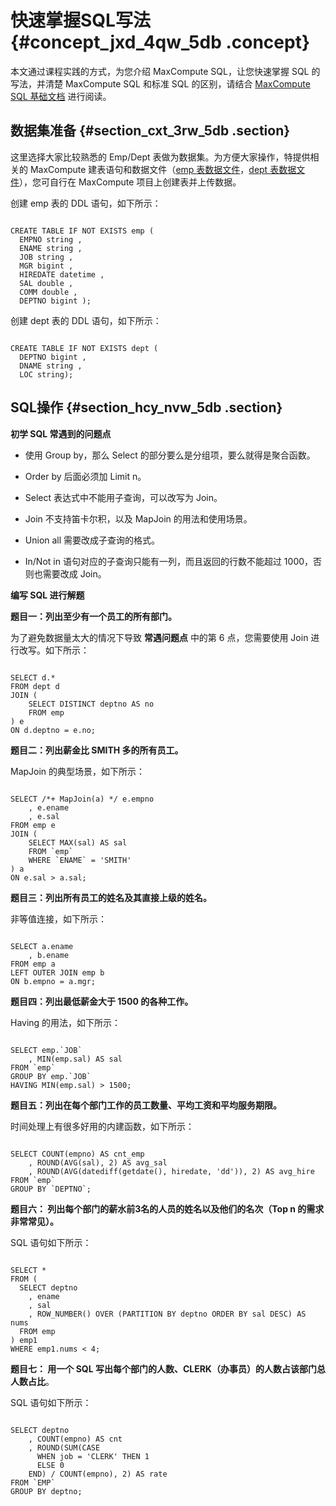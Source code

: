 # 快速掌握SQL写法 {#concept_jxd_4qw_5db .concept}

本文通过课程实践的方式，为您介绍 MaxCompute SQL，让您快速掌握 SQL 的写法，并清楚 MaxCompute SQL 和标准 SQL 的区别，请结合 [MaxCompute SQL 基础文档](../DNODPS1898901/ZH-CN_TP_11987_V1.dita) 进行阅读。

## 数据集准备 {#section_cxt_3rw_5db .section}

这里选择大家比较熟悉的 Emp/Dept 表做为数据集。为方便大家操作，特提供相关的 MaxCompute 建表语句和数据文件（[emp 表数据文件](http://docs-aliyun.cn-hangzhou.oss.aliyun-inc.com/assets/attach/51009/cn_zh/1489374509403/emp%E6%95%B0%E6%8D%AE.txt)，[dept 表数据文件](http://docs-aliyun.cn-hangzhou.oss.aliyun-inc.com/assets/attach/51009/cn_zh/1488265664915/dept%E8%A1%A8%E6%95%B0%E6%8D%AE%E6%96%87%E4%BB%B6.txt)），您可自行在 MaxCompute 项目上创建表并上传数据。

创建 emp 表的 DDL 语句，如下所示：

```

CREATE TABLE IF NOT EXISTS emp (
  EMPNO string ,
  ENAME string ,
  JOB string ,
  MGR bigint ,
  HIREDATE datetime ,
  SAL double ,
  COMM double ,
  DEPTNO bigint );
```

创建 dept 表的 DDL 语句，如下所示：

```

CREATE TABLE IF NOT EXISTS dept (
  DEPTNO bigint ,
  DNAME string ,
  LOC string);
```

## SQL操作 {#section_hcy_nvw_5db .section}

**初学 SQL 常遇到的问题点**

-   使用 Group by，那么 Select 的部分要么是分组项，要么就得是聚合函数。

-   Order by 后面必须加 Limit n。

-   Select 表达式中不能用子查询，可以改写为 Join。

-   Join 不支持笛卡尔积，以及 MapJoin 的用法和使用场景。

-   Union all 需要改成子查询的格式。

-   In/Not in 语句对应的子查询只能有一列，而且返回的行数不能超过 1000，否则也需要改成 Join。


**编写 SQL 进行解题**

**题目一：列出至少有一个员工的所有部门。**

为了避免数据量太大的情况下导致 **常遇问题点** 中的第 6 点，您需要使用 Join 进行改写。如下所示：

```

SELECT d.*
FROM dept d
JOIN (
    SELECT DISTINCT deptno AS no
    FROM emp
) e
ON d.deptno = e.no;
```

**题目二：列出薪金比 SMITH 多的所有员工。**

MapJoin 的典型场景，如下所示：

```

SELECT /*+ MapJoin(a) */ e.empno
    , e.ename
    , e.sal
FROM emp e
JOIN (
    SELECT MAX(sal) AS sal
    FROM `emp`
    WHERE `ENAME` = 'SMITH'
) a
ON e.sal > a.sal;
```

**题目三：列出所有员工的姓名及其直接上级的姓名。**

非等值连接，如下所示：

```

SELECT a.ename
    , b.ename
FROM emp a
LEFT OUTER JOIN emp b
ON b.empno = a.mgr;
```

**题目四：列出最低薪金大于 1500 的各种工作。**

Having 的用法，如下所示：

```

SELECT emp.`JOB`
    , MIN(emp.sal) AS sal
FROM `emp`
GROUP BY emp.`JOB`
HAVING MIN(emp.sal) > 1500;
```

**题目五：列出在每个部门工作的员工数量、平均工资和平均服务期限。**

时间处理上有很多好用的内建函数，如下所示：

```

SELECT COUNT(empno) AS cnt_emp
    , ROUND(AVG(sal), 2) AS avg_sal
    , ROUND(AVG(datediff(getdate(), hiredate, 'dd')), 2) AS avg_hire
FROM `emp`
GROUP BY `DEPTNO`;
```

**题目六： 列出每个部门的薪水前3名的人员的姓名以及他们的名次（Top n 的需求非常常见）。**

SQL 语句如下所示：

```

SELECT *
FROM (
  SELECT deptno
    , ename
    , sal
    , ROW_NUMBER() OVER (PARTITION BY deptno ORDER BY sal DESC) AS nums
  FROM emp
) emp1
WHERE emp1.nums < 4;
```

**题目七： 用一个 SQL 写出每个部门的人数、CLERK（办事员）的人数占该部门总人数占比**。

SQL 语句如下所示：

```

SELECT deptno
    , COUNT(empno) AS cnt
    , ROUND(SUM(CASE 
      WHEN job = 'CLERK' THEN 1
      ELSE 0
    END) / COUNT(empno), 2) AS rate
FROM `EMP`
GROUP BY deptno;
```

